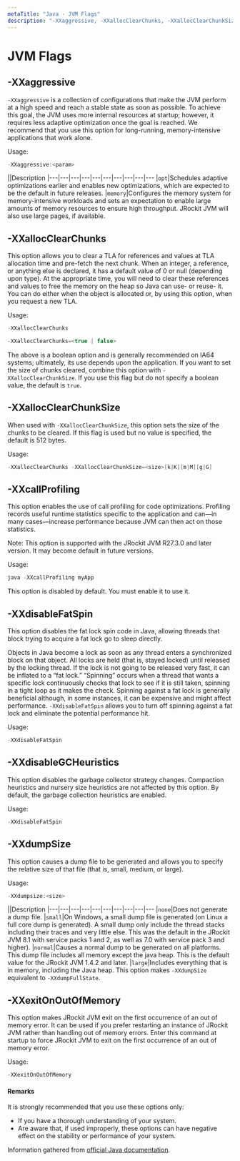```yaml
---
metaTitle: "Java - JVM Flags"
description: "-XXaggressive, -XXallocClearChunks, -XXallocClearChunkSize, -XXcallProfiling, -XXdisableFatSpin, -XXdisableGCHeuristics, -XXdumpSize, -XXexitOnOutOfMemory"
---
```


# JVM Flags



## -XXaggressive


`-XXaggressive` is a collection of configurations that make the JVM perform at a high speed and reach a stable state as soon as possible. To achieve this goal, the JVM uses more internal resources at startup; however, it requires less adaptive optimization once the goal is reached. We recommend that you use this option for long-running, memory-intensive applications that work alone.

Usage:

```java
-XXaggressive:<param>

```

|<param>|Description
|---|---|---|---|---|---|---|---|---|---
|`opt`|Schedules adaptive optimizations earlier and enables new optimizations, which are expected to be the default in future releases.
|`memory`|Configures the memory system for memory-intensive workloads and sets an expectation to enable large amounts of memory resources to ensure high throughput. JRockit JVM will also use large pages, if available.



## -XXallocClearChunks


This option allows you to clear a TLA for references and values at TLA allocation time and pre-fetch the next chunk. When an integer, a reference, or anything else is declared, it has a default value of 0 or null (depending upon type). At the appropriate time, you will need to clear these references and values to free the memory on the heap so Java can use- or reuse- it. You can do either when the object is allocated or, by using this option, when you request a new TLA.

Usage:

```java
-XXallocClearChunks

```

```java
-XXallocClearChunks=<true | false>

```

The above is a boolean option and is generally recommended on IA64 systems; ultimately, its use depends upon the application. If you want to set the size of chunks cleared, combine this option with `-XXallocClearChunkSize`. If you use this flag but do not specify a boolean value, the default is `true`.



## -XXallocClearChunkSize


When used with `-XXallocClearChunkSize`, this option sets the size of the chunks to be cleared. If this flag is used but no value is specified, the default is 512 bytes.

Usage:

```java
-XXallocClearChunks -XXallocClearChunkSize=<size>[k|K][m|M][g|G]

```



## -XXcallProfiling


This option enables the use of call profiling for code optimizations. Profiling records useful runtime statistics specific to the application and can—in many cases—increase performance because JVM can then act on those statistics.

> 
Note: This option is supported with the JRockit JVM R27.3.0 and later version. It may become default in future versions.


Usage:

```java
java -XXcallProfiling myApp

```

This option is disabled by default. You must enable it to use it.



## -XXdisableFatSpin


This option disables the fat lock spin code in Java, allowing threads that block trying to acquire a fat lock go to sleep directly.

Objects in Java become a lock as soon as any thread enters a synchronized block on that object. All locks are held (that is, stayed locked) until released by the locking thread. If the lock is not going to be released very fast, it can be inflated to a “fat lock.” “Spinning” occurs when a thread that wants a specific lock continuously checks that lock to see if it is still taken, spinning in a tight loop as it makes the check. Spinning against a fat lock is generally beneficial although, in some instances, it can be expensive and might affect performance. `-XXdisableFatSpin` allows you to turn off spinning against a fat lock and eliminate the potential performance hit.

Usage:

```java
-XXdisableFatSpin

```



## -XXdisableGCHeuristics


This option disables the garbage collector strategy changes. Compaction heuristics and nursery size heuristics are not affected by this option. By default, the garbage collection heuristics are enabled.

Usage:

```java
-XXdisableFatSpin

```



## -XXdumpSize


This option causes a dump file to be generated and allows you to specify the relative size of that file (that is, small, medium, or large).

Usage:

```java
-XXdumpsize:<size>

```

|<size>|Description
|---|---|---|---|---|---|---|---|---|---
|`none`|Does not generate a dump file.
|`small`|On Windows, a small dump file is generated (on Linux a full core dump is generated). A small dump only include the thread stacks including their traces and very little else. This was the default in the JRockit JVM 8.1 with service packs 1 and 2, as well as 7.0 with service pack 3 and higher).
|`normal`|Causes a normal dump to be generated on all platforms. This dump file includes all memory except the java heap. This is the default value for the JRockit JVM 1.4.2 and later.
|`large`|Includes everything that is in memory, including the Java heap. This option makes `-XXdumpSize` equivalent to `-XXdumpFullState`.



## -XXexitOnOutOfMemory


This option makes JRockit JVM exit on the first occurrence of an out of memory error. It can be used if you prefer restarting an instance of JRockit JVM rather than handling out of memory errors. Enter this command at startup to force JRockit JVM to exit on the first occurrence of an out of memory error.

Usage:

```java
-XXexitOnOutOfMemory

```



#### Remarks


It is strongly recommended that you use these options only:

- If you have a thorough understanding of your system.
- Are aware that, if used improperly, these options can have negative effect on the stability or performance of your system.

Information gathered from [official Java documentation](http://docs.oracle.com/cd/E13150_01/jrockit_jvm/jrockit/jrdocs/refman/optionXX.html).


